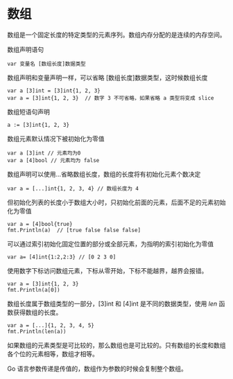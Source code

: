 # 数组

数组是一个固定长度的特定类型的元素序列。数组内存分配的是连续的内存空间。  

数组声明语句

```
var 变量名 [数组长度]数据类型
```

数组声明和变量声明一样，可以省略 [数组长度]数据类型，这时候数组长度

```
var a [3]int = [3]int{1, 2, 3}
var a = [3]int{1, 2, 3}  // 数字 3 不可省略，如果省略 a 类型将变成 slice
```

数组短语句声明

```
a := [3]int{1, 2, 3}
```

数组元素默认情况下被初始化为零值

```
var a [3]int // 元素均为0
var a [4]bool // 元素均为 false
```

数组声明可以使用…省略数组长度，数组的长度将有初始化元素个数决定

```
var a = [...]int{1, 2, 3, 4} // 数组长度为 4
```

但初始化列表的长度小于数组大小时，只初始化前面的元素，后面不足的元素初始化为零值

```
var a = [4]bool{true}
fmt.Println(a)  // [true false false false]
```

可以通过索引初始化固定位置的部分或全部元素，为指明的索引初始化为零值

```
var a= [4]int{1:2,2:3} // [0 2 3 0]
```

使用数字下标访问数组元素，下标从零开始，下标不能越界，越界会报错。

```
var a = [3]int{1, 2, 3}
fmt.Println(a[0])
```

数组长度属于数组类型的一部分，[3]int 和 [4]int 是不同的数据类型，使用 *len* 函数获得数组的长度。

```
var a = [...]{1, 2, 3, 4, 5}
fmt.Println(len(a))
```



如果数组的元素类型是可比较的，那么数组也是可比较的。只有数组的长度和数组各个位的元素相等，数组才相等。    

Go 语言参数传递是传值的，数组作为参数的时候会复制整个数组。  


